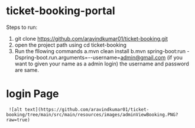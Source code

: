 # ticket-booking-portal

Steps to run:
  1. git clone https://github.com/aravindkumar01/ticket-booking.git
  2. open the project path using cd ticket-booking
  3. Run the fllowing commands 
    a.mvn clean install
    b.mvn spring-boot:run -Dspring-boot.run.arguments=--username=admin@gmail.com (if you want to given your name as a admin login)
      the username and password are same.
 
  # login Page
     ![alt text](https://github.com/aravindkumar01/ticket-booking/tree/main/src/main/resources/images/adminViewBooking.PNG?raw=true)
    